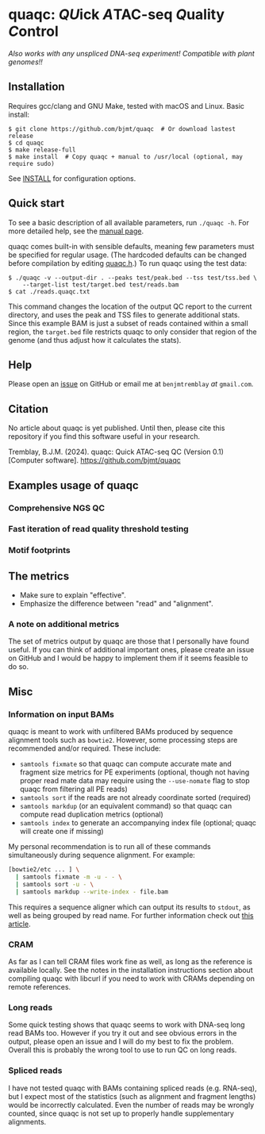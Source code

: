 # quaqc: *QU*ick *A*TAC-seq *Q*uality *C*ontrol

_Also works with any unspliced DNA-seq experiment! Compatible with plant genomes!!_

## Installation

Requires gcc/clang and GNU Make, tested with macOS and Linux. Basic install:

```console
$ git clone https://github.com/bjmt/quaqc  # Or download lastest release
$ cd quaqc
$ make release-full
$ make install  # Copy quaqc + manual to /usr/local (optional, may require sudo)
```

See [INSTALL](./INSTALL) for configuration options.

## Quick start

To see a basic description of all available parameters, run `./quaqc -h`. For
more detailed help, see the [manual page](./doc/quaqc.1.md).

quaqc comes built-in with sensible defaults, meaning few parameters must be
specified for regular usage. (The hardcoded defaults can be changed before
compilation by editing [quaqc.h](src/quaqc.h).) To run quaqc using the test
data:

```console
$ ./quaqc -v --output-dir . --peaks test/peak.bed --tss test/tss.bed \
    --target-list test/target.bed test/reads.bam
$ cat ./reads.quaqc.txt
```

This command changes the location of the output QC report to the current directory,
and uses the peak and TSS files to generate additional stats. Since this example
BAM is just a subset of reads contained within a small region, the `target.bed`
file restricts quaqc to only consider that region of the genome (and thus adjust
how it calculates the stats). 

## Help

Please open an [issue](https://github.com/bjmt/quaqc/issues) on GitHub or email
me at `benjmtremblay` _at_ `gmail.com`.

## Citation

No article about quaqc is yet published. Until then, please cite this repository
if you find this software useful in your research.

Tremblay, B.J.M. (2024). quaqc: Quick ATAC-seq QC (Version 0.1) [Computer software]. https://github.com/bjmt/quaqc

## Examples usage of quaqc

### Comprehensive NGS QC



### Fast iteration of read quality threshold testing



### Motif footprints



## The metrics

* Make sure to explain "effective".
* Emphasize the difference between "read" and "alignment".

### A note on additional metrics

The set of metrics output by quaqc are those that I personally have
found useful. If you can think of additional important ones,
please create an issue on GitHub and I would be happy to implement
them if it seems feasible to do so.

## Misc

### Information on input BAMs

quaqc is meant to work with unfiltered BAMs produced by sequence
alignment tools such as `bowtie2`. However, some processing
steps are recommended and/or required. These include:

- `samtools fixmate` so that quaqc can compute accurate
  mate and fragment size metrics for PE experiments (optional,
  though not having proper read mate data may require using
  the `--use-nomate` flag to stop quaqc from filtering all PE reads)
- `samtools sort` if the reads are not already
  coordinate sorted (required)
- `samtools markdup` (or an equivalent command) so that
  quaqc can compute read duplication metrics (optional)
- `samtools index` to generate an accompanying index file
  (optional; quaqc will create one if missing)

My personal recommendation is to run all of these commands simultaneously
during sequence alignment. For example:

```sh
[bowtie2/etc ... ] \
  | samtools fixmate -m -u - - \
  | samtools sort -u - \
  | samtools markdup --write-index - file.bam
```

This requires a sequence aligner which can output its results to `stdout`,
as well as being grouped by read name. For further information check out
[this article](http://www.htslib.org/algorithms/duplicate.html).

### CRAM

As far as I can tell CRAM files work fine as well, as long as the reference
is available locally. See the notes in the installation instructions section
about compiling quaqc with libcurl if you need to work with CRAMs depending
on remote references.

### Long reads

Some quick testing shows that quaqc seems to work with DNA-seq long read
BAMs too. However if you try it out and see obvious errors in the output,
please open an issue and I will do my best to fix the problem. Overall
this is probably the wrong tool to use to run QC on long reads.

### Spliced reads

I have not tested quaqc with BAMs containing spliced reads (e.g. RNA-seq),
but I expect most of the statistics (such as alignment and fragment lengths)
would be incorrectly calculated. Even the number of reads may be wrongly
counted, since quaqc is not set up to properly handle supplementary alignments.


